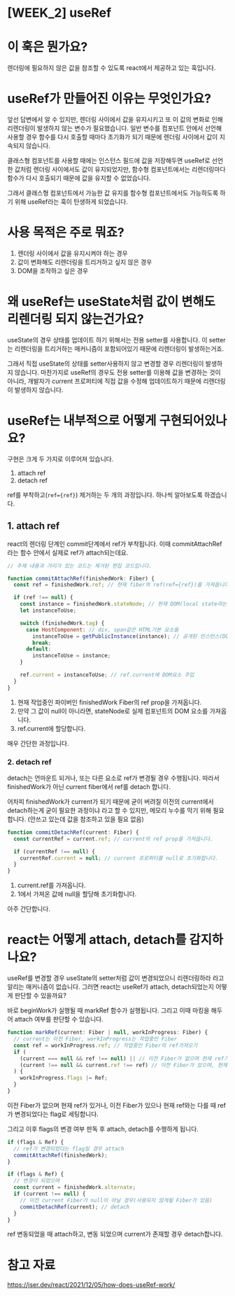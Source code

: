 # [WEEK_2] useRef

# 이 훅은 뭔가요?

렌더링에 필요하지 않은 값을 참조할 수 있도록 react에서 제공하고 있는 훅입니다.

# useRef가 만들어진 이유는 무엇인가요?

앞선 답변에서 알 수 있지만, 렌더링 사이에서 값을 유지시키고 또 이 값의 변화로 인해 리렌더링이 발생하지 않는 변수가 필요했습니다.
일반 변수를 컴포넌트 안에서 선언해 사용할 경우 함수를 다시 호출할 때마다 초기화가 되기 때문에 렌더링 사이에서 값이 지속되지 않습니다.

클래스형 컴포넌트를 사용할 때에는 인스턴스 필드에 값을 저장해두면 useRef로 선언한 값처럼 렌더링 사이에서도 값이 유지되었지만, 함수형 컴포넌트에서는 리렌더링마다 함수가 다시 호출되기 때문에 값을 유지할 수 없었습니다.

그래서 클래스형 컴포넌트에서 가능한 값 유지를 함수형 컴포넌트에서도 가능하도록 하기 위해 useRef라는 훅이 탄생하게 되었습니다.

# 사용 목적은 주로 뭐죠?

1. 렌더링 사이에서 값을 유지시켜야 하는 경우
2. 값이 변화해도 리렌더링을 트리거하고 싶지 않은 경우
3. DOM을 조작하고 싶은 경우

# 왜 useRef는 useState처럼 값이 변해도 리렌더링 되지 않는건가요?

useState의 경우 상태를 업데이트 하기 위해서는 전용 setter를 사용합니다. 이 setter는 리렌더링을 트리거하는 매커니즘이 포함되어있기 때문에 리렌더링이 발생하는거죠.

그래서 직접 useState의 상태를 setter사용하지 않고 변경할 경우 리렌더링이 발생하지 않습니다.
마찬가지로 useRef의 경우도 전용 setter를 이용해 값을 변경하는 것이 아니라, 개발자가 current 프로퍼티에 직접 값을 수정해 업데이트하기 때문에 리렌더링이 발생하지 않습니다.

# useRef는 내부적으로 어떻게 구현되어있나요?

구현은 크게 두 가지로 이루어져 있습니다.

1. attach ref
2. detach ref

ref를 부착하고(`ref={ref}`) 제거하는 두 개의 과정입니다. 하나씩 알아보도록 하겠습니다.

## 1. attach ref

react의 렌더링 단계인 commit단계에서 ref가 부착됩니다. 이때 commitAttachRef라는 함수 안에서 실제로 ref가 attach되는데요.

```js
// 주제 내용과 거리가 있는 코드는 제거된 편집 코드입니다.

function commitAttachRef(finishedWork: Fiber) {
  const ref = finishedWork.ref; // 현재 fiber의 ref(ref={ref})를 가져옵니다.

  if (ref !== null) {
    const instance = finishedWork.stateNode; // 현재 DOM(local state라는 용어를 씀)
    let instanceToUse;

    switch (finishedWork.tag) {
      case HostComponent: // div, span같은 HTML기본 요소들
        instanceToUse = getPublicInstance(instance); // 공개된 인스턴스(DOM요소) 가져오기(getPublicInstance함수는 코드를 보니 그냥 instance를 바로 return => instance 자체가 진짜 DOM인 것으로 추정됨)
        break;
      default:
        instanceToUse = instance;
    }

    ref.current = instanceToUse; // ref.current에 DOM요소 주입
  }
}
```

1. 현재 작업중인 파이버인 finishedWork Fiber의 ref prop을 가져옵니다.
2. 만약 그 값이 null이 아니라면, stateNode로 실제 컴포넌트의 DOM 요소를 가져옵니다.
3. ref.current에 할당합니다.

매우 간단한 과정입니다.

### 2. detach ref

detach는 언마운트 되거나, 또는 다른 요소로 ref가 변경될 경우 수행됩니다.
따라서 finishedWork가 아닌 current fiber에서 ref를 detach 합니다.

어차피 finishedWork가 current가 되기 때문에 굳이 버려질 이전의 current에서 detach하는게 굳이 필요한 과정이냐 라고 할 수 있지만, 메모리 누수를 막기 위해 필요합니다. (안쓰고 있는데 값을 참조하고 있을 필요 없음)

```js
function commitDetachRef(current: Fiber) {
  const currentRef = current.ref; // current의 ref prop을 가져옵니다.

  if (currentRef !== null) {
    currentRef.current = null; // current 프로퍼티를 null로 초기화합니다.
  }
}
```

1. current.ref를 가져옵니다.
2. 1에서 가져온 값에 null을 할당해 초기화합니다.

아주 간단합니다.

# react는 어떻게 attach, detach를 감지하나요?

useRef를 변경할 경우 useState의 setter처럼 값이 변경되었으니 리렌더링하라 라고 알리는 매커니즘이 없습니다.
그러면 react는 useRef가 attach, detach되었는지 어떻게 판단할 수 있을까요?

바로 beginWork가 실행될 때 markRef 함수가 실행됩니다. 그리고 이때 마킹을 해두어 attach 여부를 판단할 수 있습니다.

```js
function markRef(current: Fiber | null, workInProgress: Fiber) {
  // current는 이전 Fiber, workInProgress는 작업중인 Fiber
  const ref = workInProgress.ref; // 작업중인 Fiber의 ref가져오기
  if (
    (current === null && ref !== null) || // 이전 Fiber가 없으며 현재 ref가 있을 때
    (current !== null && current.ref !== ref) // 이전 Fiber가 있으며, 현재 ref와는 다를 때
  ) {
    workInProgress.flags |= Ref;
  }
}
```

이전 Fiber가 없으며 현재 ref가 있거나, 이전 Fiber가 있으나 현재 ref와는 다를 때 ref가 변경되었다는 flag로 세팅합니다.

그리고 이후 flags의 변경 여부 판독 후 attach, detach를 수행하게 됩니다.

```js
if (flags & Ref) {
  // ref가 변경되었다는 flag일 경우 attach
  commitAttachRef(finishedWork);
}

if (flags & Ref) {
  // 변경이 되었으며
  const current = finishedWork.alternate;
  if (current !== null) {
    // 이전 current Fiber가 null이 아닐 경우(사용되지 않게될 Fiber가 있음)
    commitDetachRef(current); // detach
  }
}
```

ref 변동되었을 때 attach하고, 변동 되었으며 current가 존재할 경우 detach합니다.

# 참고 자료

https://jser.dev/react/2021/12/05/how-does-useRef-work/
